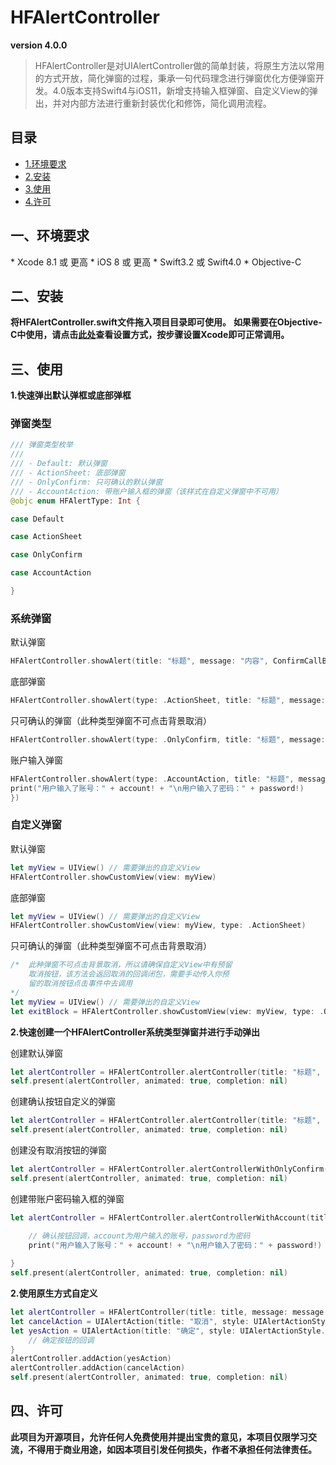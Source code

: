 # HFAlertController 
**version 4.0.0**

> HFAlertController是对UIAlertController做的简单封装，将原生方法以常用的方式开放，简化弹窗的过程，秉承一句代码理念进行弹窗优化方便弹窗开发。4.0版本支持Swift4与iOS11，新增支持输入框弹窗、自定义View的弹出，并对内部方法进行重新封装优化和修饰，简化调用流程。

## 目录

* [1.环境要求](#1)
* [2.安装](#2)
* [3.使用](#3)
* [4.许可](#4)


<h2 id = "1">一、环境要求</h2>
* Xcode 8.1 或 更高
* iOS 8     或 更高
* Swift3.2  或 Swift4.0
* Objective-C

    
<h2 id = "2">二、安装</h2>

**将HFAlertController.swift文件拖入项目目录即可使用。**
**如果需要在Objective-C中使用，请点击[此处](http://some-url.com)查看设置方式，按步骤设置Xcode即可正常调用。**

<h2 id = "3">三、使用</h2>

**1.快速弹出默认弹框或底部弹框**

### 弹窗类型

``` swift
/// 弹窗类型枚举
///
/// - Default: 默认弹窗
/// - ActionSheet: 底部弹窗
/// - OnlyConfirm: 只可确认的默认弹窗
/// - AccountAction: 带账户输入框的弹窗（该样式在自定义弹窗中不可用）
@objc enum HFAlertType: Int {

case Default

case ActionSheet

case OnlyConfirm

case AccountAction

}
```


### 系统弹窗

默认弹窗

``` swift
HFAlertController.showAlert(title: "标题", message: "内容", ConfirmCallBack: nil)
```
底部弹窗

``` swift
HFAlertController.showAlert(type: .ActionSheet, title: "标题", message: "内容", ConfirmCallBack: nil)
```
只可确认的弹窗（此种类型弹窗不可点击背景取消）

``` swift
HFAlertController.showAlert(type: .OnlyConfirm, title: "标题", message: "内容", ConfirmCallBack: nil)
```
账户输入弹窗

``` swift
HFAlertController.showAlert(type: .AccountAction, title: "标题", message: "内容", ConfirmCallBack: { (account, password) in
print("用户输入了账号：" + account! + "\n用户输入了密码：" + password!)
})
```

### 自定义弹窗

默认弹窗
``` swift
let myView = UIView() // 需要弹出的自定义View
HFAlertController.showCustomView(view: myView)
```

底部弹窗

``` swift
let myView = UIView() // 需要弹出的自定义View
HFAlertController.showCustomView(view: myView, type: .ActionSheet)
```

只可确认的弹窗（此种类型弹窗不可点击背景取消）

``` swift
/*  此种弹窗不可点击背景取消，所以请确保自定义View中有预留
    取消按钮，该方法会返回取消的回调闭包，需要手动传入你预
    留的取消按钮点击事件中去调用
*/
let myView = UIView() // 需要弹出的自定义View
let exitBlock = HFAlertController.showCustomView(view: myView, type: .OnlyConfirm)

```


**2.快速创建一个HFAlertController系统类型弹窗并进行手动弹出**

创建默认弹窗
	
```swift
let alertController = HFAlertController.alertController(title: "标题", message: "内容", ConfirmCallBack: nil)
self.present(alertController, animated: true, completion: nil)
```

创建确认按钮自定义的弹窗

```swift
let alertController = HFAlertController.alertController(title: "标题", message: "内容", yesBtnTitle: String, ConfirmCallBack: nil)
self.present(alertController, animated: true, completion: nil)
```

创建没有取消按钮的弹窗

``` swift
let alertController = HFAlertController.alertControllerWithOnlyConfirm(title: "标题", message: "内容", ConfirmCallBack: nil)
self.present(alertController, animated: true, completion: nil)
```

创建带账户密码输入框的弹窗

``` swift
let alertController = HFAlertController.alertControllerWithAccount(title: "标题", message: "内容", ConfirmCallBack: { (account, password) in

    // 确认按钮回调，account为用户输入的账号，password为密码
    print("用户输入了账号：" + account! + "\n用户输入了密码：" + password!)
    
}
self.present(alertController, animated: true, completion: nil)
```

**2.使用原生方式自定义**

``` swift
let alertController = HFAlertController(title: title, message: message, preferredStyle: preferredStyle)
let cancelAction = UIAlertAction(title: "取消", style: UIAlertActionStyle.cancel, handler: nil)
let yesAction = UIAlertAction(title: "确定", style: UIAlertActionStyle.default) { (_) in
    // 确定按钮的回调
}
alertController.addAction(yesAction)
alertController.addAction(cancelAction)
self.present(alertController, animated: true, completion: nil)
```

<h2 id = "4">四、许可</h2>

**此项目为开源项目，允许任何人免费使用并提出宝贵的意见，本项目仅限学习交流，不得用于商业用途，如因本项目引发任何损失，作者不承担任何法律责任。**



